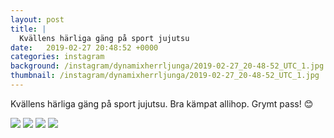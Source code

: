 ```yaml
---
layout: post
title: |
  Kvällens härliga gäng på sport jujutsu
date:   2019-02-27 20:48:52 +0000
categories: instagram
background: /instagram/dynamixherrljunga/2019-02-27_20-48-52_UTC_1.jpg
thumbnail: /instagram/dynamixherrljunga/2019-02-27_20-48-52_UTC_1.jpg
---
```

Kvällens härliga gäng på sport jujutsu. Bra kämpat allihop. Grymt pass! 😊 



<img src='/www-dynamix-herrljunga/instagram/dynamixherrljunga/2019-02-27_20-48-52_UTC_1.jpg' class='img-fluid' />


<img src='/www-dynamix-herrljunga/instagram/dynamixherrljunga/2019-02-27_20-48-52_UTC_2.jpg' class='img-fluid' />


<img src='/www-dynamix-herrljunga/instagram/dynamixherrljunga/2019-02-27_20-48-52_UTC_3.jpg' class='img-fluid' />


<img src='/www-dynamix-herrljunga/instagram/dynamixherrljunga/2019-02-27_20-48-52_UTC_4.jpg' class='img-fluid' />
